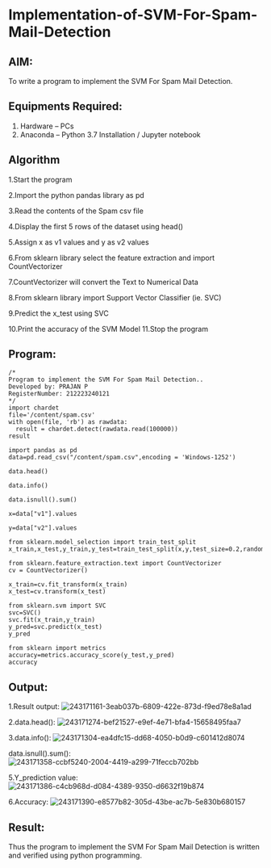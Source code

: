 # Implementation-of-SVM-For-Spam-Mail-Detection

## AIM:
To write a program to implement the SVM For Spam Mail Detection.

## Equipments Required:
1. Hardware – PCs
2. Anaconda – Python 3.7 Installation / Jupyter notebook

## Algorithm
1.Start the program

2.Import the python pandas library as pd

3.Read the contents of the Spam csv file

4.Display the first 5 rows of the dataset using head()

5.Assign x as v1 values and y as v2 values

6.From sklearn library select the feature extraction and import CountVectorizer

7.CountVectorizer will convert the Text to Numerical Data

8.From sklearn library import Support Vector Classifier (ie. SVC)

9.Predict the x_test using SVC

10.Print the accuracy of the SVM Model 11.Stop the program 

## Program:
```
/*
Program to implement the SVM For Spam Mail Detection..
Developed by: PRAJAN P
RegisterNumber: 212223240121
*/
import chardet
file='/content/spam.csv'
with open(file, 'rb') as rawdata:
  result = chardet.detect(rawdata.read(100000))
result

import pandas as pd
data=pd.read_csv("/content/spam.csv",encoding = 'Windows-1252')

data.head()

data.info()

data.isnull().sum()

x=data["v1"].values

y=data["v2"].values

from sklearn.model_selection import train_test_split
x_train,x_test,y_train,y_test=train_test_split(x,y,test_size=0.2,random_state=0)

from sklearn.feature_extraction.text import CountVectorizer
cv = CountVectorizer()

x_train=cv.fit_transform(x_train)
x_test=cv.transform(x_test)

from sklearn.svm import SVC
svc=SVC()
svc.fit(x_train,y_train)
y_pred=svc.predict(x_test)
y_pred

from sklearn import metrics
accuracy=metrics.accuracy_score(y_test,y_pred)
accuracy
```

## Output:
1.Result output:
![243171161-3eab037b-6809-422e-873d-f9ed78e8a1ad](https://github.com/PRAJAN-23013995/Implementation-of-SVM-For-Spam-Mail-Detection/assets/150313345/d585280e-8636-48ed-98b1-3f23f31ea6ad)

2.data.head():
![243171274-bef21527-e9ef-4e71-bfa4-15658495faa7](https://github.com/PRAJAN-23013995/Implementation-of-SVM-For-Spam-Mail-Detection/assets/150313345/761808aa-3fdb-4df6-b795-eea766254f82)

3.data.info():
![243171304-ea4dfc15-dd68-4050-b0d9-c601412d8074](https://github.com/PRAJAN-23013995/Implementation-of-SVM-For-Spam-Mail-Detection/assets/150313345/ac610a27-060b-421f-9a33-686864362931)

data.isnull().sum():
![243171358-ccbf5240-2004-4419-a299-71feccb702bb](https://github.com/PRAJAN-23013995/Implementation-of-SVM-For-Spam-Mail-Detection/assets/150313345/d4673c4a-3b8e-4365-9589-59e688d83fcb)

5.Y_prediction value:
![243171386-c4cb968d-d084-4389-9350-d6632f19b874](https://github.com/PRAJAN-23013995/Implementation-of-SVM-For-Spam-Mail-Detection/assets/150313345/a4ac2a99-13f8-4982-bec3-607b3e2741c4)

6.Accuracy:
![243171390-e8577b82-305d-43be-ac7b-5e830b680157](https://github.com/PRAJAN-23013995/Implementation-of-SVM-For-Spam-Mail-Detection/assets/150313345/3e1e89bc-1425-4d12-82b5-c389226e0ef2)



## Result:
Thus the program to implement the SVM For Spam Mail Detection is written and verified using python programming.
